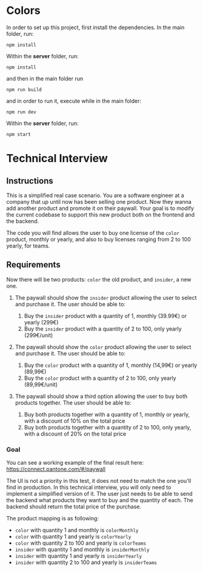 # Colors

In order to set up this project, first install the dependencies.
In the main folder, run:
```
npm install
```
Within the **server** folder, run:
```
npm install
```

and then in the main folder run

```
npm run build
```

and in order to run it, execute while in the main folder:
```
npm run dev
```
Within the **server** folder, run:
```
npm start
```

# Technical Interview

## Instructions

This is a simplified real case scenario. You are a software engineer at a company that up until now has been selling one product. Now they wanna add another product and promote it on their paywall. Your goal is to modify the current codebase to support this new product both on the frontend and the backend.

The code you will find allows the user to buy one license of the `color` product, monthly or yearly, and also to buy licenses ranging from 2 to 100 yearly, for teams.

## Requirements

Now there will be two products: `color` the old product, and `insider`, a new one. 

1. The paywall should show the `insider` product allowing the user to select and purchase it. The user should be able to:
    1. Buy the `insider` product with a quantity of 1, monthly (39.99€) or yearly (299€)
    2. Buy the `insider` product with a quantity of 2 to 100, only yearly (299€/unit)

2. The paywall should show the `color` product allowing the user to select and purchase it. The user should be able to:
    1. Buy the `color` product with a quantity of 1, monthly (14,99€) or yearly (89,99€)
    2. Buy the `color` product with a quantity of 2 to 100, only yearly (89,99€/unit)

3. The paywall should show a third option allowing the user to buy both products together. The user should be able to:
    1. Buy both products together with a quantity of 1, monthly or yearly, with a discount of 10% on the total price
    2. Buy both products together with a quantity of 2 to 100, only yearly, with a discount of 20% on the total price

### Goal

You can see a working example of the final result here: https://connect.pantone.com/#/paywall

The UI is not a priority in this test, it does not need to match the one you'll find in production. In this technical interview, you will only need to implement a simplified version of it. The user just needs to be able to send the backend what products they want to buy and the quantity of each. The backend should return the total price of the purchase.

The product mapping is as following:

- `color` with quantity 1 and monthly is `colorMonthly`
- `color` with quantity 1 and yearly is `colorYearly`
- `color` with quantity 2 to 100 and yearly is `colorTeams`
- `insider` with quantity 1 and monthly is `insiderMonthly`
- `insider` with quantity 1 and yearly is `insiderYearly`
- `insider` with quantity 2 to 100 and yearly is `insiderTeams`
